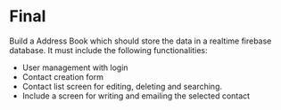 # Final
Build a Address Book which should store the data in a realtime firebase database.
It must include the following functionalities:
-   User management with login
-   Contact creation form
-   Contact list screen for editing, deleting and searching.
-   Include a screen for writing and emailing the selected contact
  